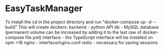 # EasyTaskManager

To install the cd in the project directory and run "docker-compose up -d --build"
This will create dockers:
backend - python API
db - MySQL database (permanent volume can be increased by adding it to the last raw of docker-compose file.yml)
interface - the TypeScript interface will be installed on npm >18
nginx - interface/nginx.conf
redis - necessary for saving sessions
